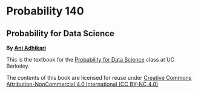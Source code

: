 Probability 140
======================================

Probability for Data Science
-------------------------------

**By [Ani Adhikari](http://statistics.berkeley.edu/people/ani-adhikari)**

This is the textbook for the [Probability for Data Science][prob140] class at UC Berkeley.


[prob140]: http://prob140.org/

The contents of this book are licensed for reuse under [Creative Commons Attribution-NonCommercial 4.0 International (CC BY-NC 4.0)](http://creativecommons.org/licenses/by-nc/4.0/)
